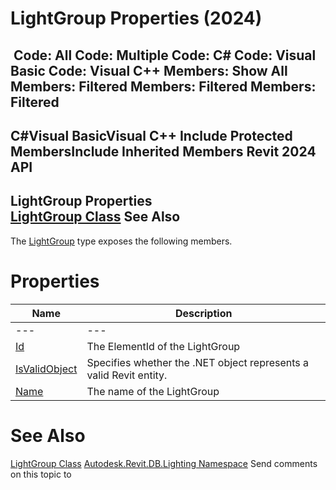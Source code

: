 # LightGroup Properties (2024)

﻿
 Code: All Code: Multiple Code: C# Code: Visual Basic Code: Visual C++  Members: Show All Members: Filtered Members: Filtered Members: Filtered   
---  
C#Visual BasicVisual C++
Include Protected MembersInclude Inherited Members
Revit 2024 API  
---  
LightGroup Properties  
[LightGroup Class](fd876292-9f3a-7a90-dd41-019631baadca.md "LightGroup Class") See Also  
---  
The [LightGroup](fd876292-9f3a-7a90-dd41-019631baadca.md "LightGroup Class") type exposes the following members.
# Properties
| Name | Description |
| --- | --- |
| --- | --- | --- |
| [Id](5788fc2a-90cf-ee4d-2ed0-fd56844ec5fd.md "Id Property") | The ElementId of the LightGroup |
| [IsValidObject](2731a4bd-dfb3-029c-315d-6dda31d4c0db.md "IsValidObject Property") | Specifies whether the .NET object represents a valid Revit entity. |
| [Name](9a98f8c4-2c7b-5fa3-098d-eaff98cc5dd7.md "Name Property") | The name of the LightGroup |

# See Also
[LightGroup Class](fd876292-9f3a-7a90-dd41-019631baadca.md "LightGroup Class")
[Autodesk.Revit.DB.Lighting Namespace](a6a04f07-7fd2-0a4e-12e7-01842ee6daaf.md "Autodesk.Revit.DB.Lighting Namespace")
Send comments on this topic to 